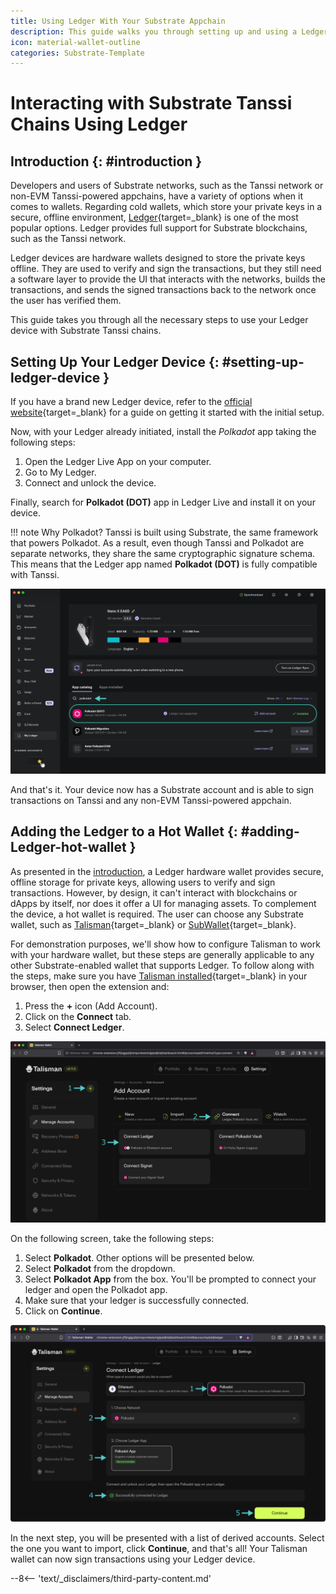 ```yaml
---
title: Using Ledger With Your Substrate Appchain
description: This guide walks you through setting up and using a Ledger device to interact with the Tanssi network or any of the Tanssi-powered Substrate appchains.
icon: material-wallet-outline 
categories: Substrate-Template
---
```


# Interacting with Substrate Tanssi Chains Using Ledger

## Introduction {: #introduction }

Developers and users of Substrate networks, such as the Tanssi network or non-EVM Tanssi-powered appchains, have a variety of options when it comes to wallets. Regarding cold wallets, which store your private keys in a secure, offline environment, [Ledger](https://www.ledger.com/){target=\_blank} is one of the most popular options. Ledger provides full support for Substrate blockchains, such as the Tanssi network.

Ledger devices are hardware wallets designed to store the private keys offline. They are used to verify and sign the transactions, but they still need a software layer to provide the UI that interacts with the networks, builds the transactions, and sends the signed transactions back to the network once the user has verified them.

This guide takes you through all the necessary steps to use your Ledger device with Substrate Tanssi chains.

## Setting Up Your Ledger Device {: #setting-up-ledger-device }

If you have a brand new Ledger device, refer to the [official website](https://support.ledger.com/article/4404389503889-zd){target=\_blank} for a guide on getting it started with the initial setup.

Now, with your Ledger already initiated, install the _Polkadot_ app taking the following steps:

1. Open the Ledger Live App on your computer.
2. Go to My Ledger.
3. Connect and unlock the device.

Finally, search for **Polkadot (DOT)** app in Ledger Live and install it on your device.

!!! note
    Why Polkadot? Tanssi is built using Substrate, the same framework that powers Polkadot. As a result, even though Tanssi and Polkadot are separate networks, they share the same cryptographic signature schema. This means that the Ledger app named **Polkadot (DOT)** is fully compatible with Tanssi.

![Install Polkadot in Ledger Live](/images/builders/toolkit/substrate-api/wallets/ledger/ledger-1.webp)

And that's it. Your device now has a Substrate account and is able to sign transactions on Tanssi and any non-EVM Tanssi-powered appchain.

## Adding the Ledger to a Hot Wallet {: #adding-Ledger-hot-wallet }

As presented in the [introduction](#introduction), a Ledger hardware wallet provides secure, offline storage for private keys, allowing users to verify and sign transactions. However, by design, it can't interact with blockchains or dApps by itself, nor does it offer a UI for managing assets. To complement the device, a hot wallet is required. The user can choose any Substrate wallet, such as [Talisman](/builders/toolkit/substrate-api/wallets/talisman/){target=\_blank} or [SubWallet](/builders/toolkit/substrate-api/wallets/subwallet/){target=\_blank}.

For demonstration purposes, we'll show how to configure Talisman to work with your hardware wallet, but these steps are generally applicable to any other Substrate-enabled wallet that supports Ledger. To follow along with the steps, make sure you have [Talisman installed](/builders/toolkit/substrate-api/wallets/talisman/#setting-up-talisman){target=\_blank} in your browser, then open the extension and:

1. Press the **+** icon (Add Account).
2. Click on the **Connect** tab.
3. Select **Connect Ledger**.

![Connect Ledger](/images/builders/toolkit/substrate-api/wallets/ledger/ledger-2.webp)

On the following screen, take the following steps:

1. Select **Polkadot**. Other options will be presented below.
2. Select **Polkadot** from the dropdown.
3. Select **Polkadot App** from the box. You'll be prompted to connect your ledger and open the Polkadot app.
4. Make sure that your ledger is successfully connected.
5. Click on **Continue**.

![Connect Ledger](/images/builders/toolkit/substrate-api/wallets/ledger/ledger-3.webp)

In the next step, you will be presented with a list of derived accounts. Select the one you want to import, click **Continue**, and that's all! Your Talisman wallet can now sign transactions using your Ledger device.

--8<-- 'text/_disclaimers/third-party-content.md'
